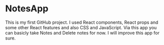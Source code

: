 # NotesApp
This is my first GitHub project. I used React components, React props and some other React features
and also CSS and JavaScript. Via this app you can basicly take Notes and Delete notes for now. I will 
improve this app for sure. 
